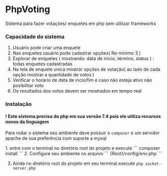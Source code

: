 # PhpVoting

Sistema para fazer votações/ enquetes em php sem utilizar frameworks

### Capacidade do sistema

1. Usuário pode criar uma enquete
2. Nas enquetes usuário pode cadastrar opções( No minimo 3 )
3. Explorar de enquetes ( mostrando: data de inicio, término, status ) : todas enquetes cadastradas
4. Na tela de enquete unica mostrar opções de votação( ao lado de cada opção mostrar a quantidade de votos )
5. Verificar o horário de data de incio/fim e caso não esteja ativo não posibilitar voto
6. Os resultados dos votos devem ser mostrados em tempo real

### Instalação

#### ! Este sistema precisa do php em sua versão 7.4 pois ele utiliza recursos novos da linguagem

<p>
    Para rodar o sistema seu ambiente deve possuir o <code>composer</code> e um servidor apache de sua preferência com suporte a mysql
</p>
1. entre com o terminal no diretório root do projeto e execute 	``` composer install ``` 
2. Configure seu ambiente no arquivo ``` {Root}/config/env.php ``` 

3. Ainda no diretório root do projeto em seu terminal execute ``` php socket-server.php ```
